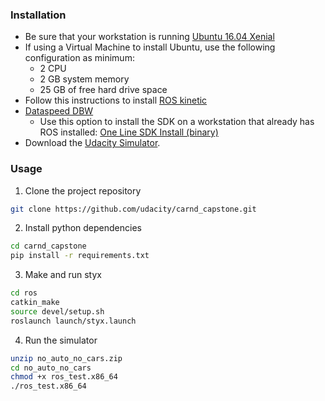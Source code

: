 ### Installation 

* Be sure that your workstation is running [Ubuntu 16.04 Xenial](https://www.ubuntu.com/download/desktop)
* If using a Virtual Machine to install Ubuntu, use the following configuration as minimum:
  * 2 CPU
  * 2 GB system memory
  * 25 GB of free hard drive space
* Follow this instructions to install [ROS kinetic](http://wiki.ros.org/kinetic/Installation/Ubuntu)
* [Dataspeed DBW](https://bitbucket.org/DataspeedInc/dbw_mkz_ros)
  * Use this option to install the SDK on a workstation that already has ROS installed: [One Line SDK Install (binary)](https://bitbucket.org/DataspeedInc/dbw_mkz_ros/src/81e63fcc335d7b64139d7482017d6a97b405e250/ROS_SETUP.md?fileviewer=file-view-default)
* Download the [Udacity Simulator](https://github.com/udacity/self-driving-car-sim/releases/tag/v0.1).

### Usage

1. Clone the project repository
```bash
git clone https://github.com/udacity/carnd_capstone.git
```

2. Install python dependencies
```bash
cd carnd_capstone
pip install -r requirements.txt
```
3. Make and run styx
```bash
cd ros
catkin_make
source devel/setup.sh
roslaunch launch/styx.launch
```
4. Run the simulator
```bash
unzip no_auto_no_cars.zip
cd no_auto_no_cars
chmod +x ros_test.x86_64
./ros_test.x86_64
```


